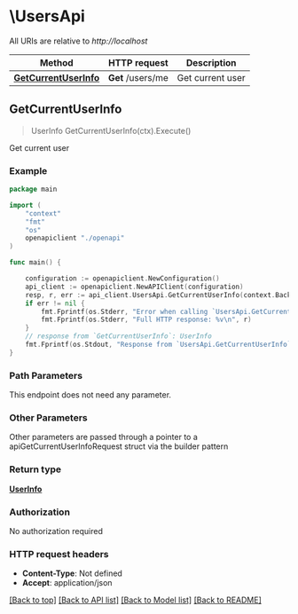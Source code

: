 # \UsersApi

All URIs are relative to *http://localhost*

Method | HTTP request | Description
------------- | ------------- | -------------
[**GetCurrentUserInfo**](UsersApi.md#GetCurrentUserInfo) | **Get** /users/me | Get current user



## GetCurrentUserInfo

> UserInfo GetCurrentUserInfo(ctx).Execute()

Get current user



### Example

```go
package main

import (
    "context"
    "fmt"
    "os"
    openapiclient "./openapi"
)

func main() {

    configuration := openapiclient.NewConfiguration()
    api_client := openapiclient.NewAPIClient(configuration)
    resp, r, err := api_client.UsersApi.GetCurrentUserInfo(context.Background()).Execute()
    if err != nil {
        fmt.Fprintf(os.Stderr, "Error when calling `UsersApi.GetCurrentUserInfo``: %v\n", err)
        fmt.Fprintf(os.Stderr, "Full HTTP response: %v\n", r)
    }
    // response from `GetCurrentUserInfo`: UserInfo
    fmt.Fprintf(os.Stdout, "Response from `UsersApi.GetCurrentUserInfo`: %v\n", resp)
}
```

### Path Parameters

This endpoint does not need any parameter.

### Other Parameters

Other parameters are passed through a pointer to a apiGetCurrentUserInfoRequest struct via the builder pattern


### Return type

[**UserInfo**](UserInfo.md)

### Authorization

No authorization required

### HTTP request headers

- **Content-Type**: Not defined
- **Accept**: application/json

[[Back to top]](#) [[Back to API list]](../README.md#documentation-for-api-endpoints)
[[Back to Model list]](../README.md#documentation-for-models)
[[Back to README]](../README.md)

